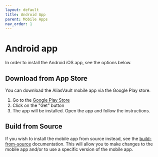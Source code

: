 ```yaml
---
layout: default
title: Android App
parent: Mobile Apps
nav_order: 1
---
```


# Android app
In order to install the Android iOS app, see the options below.

## Download from App Store
You can download the AliasVault mobile app via the Google Play store.

1. Go to the [Google Play Store](#todo)
2. Click on the "Get" button
3. The app will be installed. Open the app and follow the instructions.

## Build from Source
If you wish to install the mobile app from source instead, see the [build-from-source](build-from-source.md) documentation. This will allow you to make changes to the mobile app and/or to use a specific version of the mobile app.